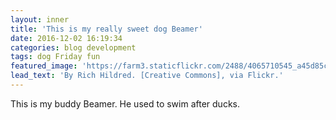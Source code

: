 ```yaml
---
layout: inner
title: 'This is my really sweet dog Beamer'
date: 2016-12-02 16:19:34
categories: blog development
tags: dog Friday fun
featured_image: 'https://farm3.staticflickr.com/2488/4065710545_a45d85c61b_b_d.jpg'
lead_text: 'By Rich Hildred. [Creative Commons], via Flickr.'
---
```


This is my buddy Beamer. He used to swim after ducks.
